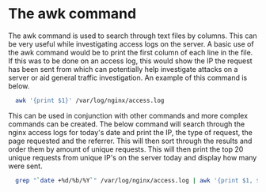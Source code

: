 # The awk command

The awk command is used to search through text files by columns. This can be very useful while investigating access logs on the server. A basic use of the awk command would be to print the first column of each line in the file. If this was to be done on an access log, this would show the IP the request has been sent from which can potentially help investigate attacks on a server or aid general traffic investigation. An example of this command is below.

```bash
  awk '{print $1}' /var/log/nginx/access.log
```

This can be used in conjunction with other commands and more complex commands can be created. The below command will search through the nginx access logs for today's date and print the IP, the type of request, the page requested and the referrer. This will then sort through the results and order them by amount of unique requests. This will then print the top 20 unique requests from unique IP's on the server today and display how many were sent.

```bash
  grep "`date +%d/%b/%Y`" /var/log/nginx/access.log | awk '{print $1, $6, $7, $11}' | sort | uniq -c | sort -gr | head -n 20
```
